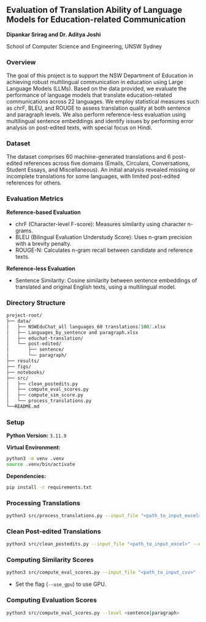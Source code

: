 ## Evaluation of Translation Ability of Language Models for Education-related Communication

**Dipankar Srirag and Dr. Aditya Joshi**

School of Computer Science and Engineering, UNSW Sydney

### Overview

The goal of this project is to support the NSW Department of Education in achieving robust multilingual communication in education using Large Language Models (LLMs). Based on the data provided, we evaluate the performance of language models that translate education-related communications across 22 languages. We employ statistical measures such as chrF, BLEU, and ROUGE to assess translation quality at both sentence and paragraph levels. We also perform reference-less evaluation using multilingual sentence embeddings and identify issues by performing error analysis on post-edited texts, with special focus on Hindi.

### Dataset

The dataset comprises 60 machine-generated translations and 6 post-edited references across five domains (Emails, Circulars, Conversations, Student Essays, and Miscellaneous). An initial analysis revealed missing or incomplete translations for some languages, with limited post-edited references for others.

### Evaluation Metrics

**Reference-based Evaluation**
- chrF (Character-level F-score): Measures similarity using character n-grams.
- BLEU (Bilingual Evaluation Understudy Score): Uses n-gram precision with a brevity penalty.
- ROUGE-N: Calculates n-gram recall between candidate and reference texts.

**Reference-less Evaluation**
- Sentence Similarity: Cosine similarity between sentence embeddings of translated and original English texts, using a multilingual model.


### Directory Structure

```markdown
project-root/
├── data/
│   ├── NSWEduChat_all languages_60 translations[100].xlsx
│   ├── Languages_by_sentence and paragraph.xlsx
│   ├── educhat-translation/           
│   └── post-edited/                   
│       ├── sentence/
│       └── paragraph/
├── results/                           
├── figs/
├── notebooks/
├── src/                               
│   ├── clean_postedits.py
│   ├── compute_eval_scores.py
│   ├── compute_sim_score.py
│   └── process_translations.py
└──README.md                          
```

### Setup
**Python Version:**  `3.11.9`

**Virtual Environment:**

```bash
python3 -m venv .venv
source .venv/bin/activate
```
**Dependencies:**

```bash
pip install -r requirements.txt
```

### Processing Translations


```bash
python3 src/process_translations.py --input_file "<path_to_input_excel>" --output_dir "<output_directory>" --level <sentence|paragraph>
```

### Clean Post-edited Translations

```bash
python3 src/clean_postedits.py --input_file "<path_to_input_excel>" --output_dir "<output_directory>" --level <sentence|paragraph>
```

### Computing Similarity Scores

```bash
python3 src/compute_eval_scores.py --input_file "<path_to_input_csv>" --output_file "<path_to_json_file>" --use_gpu
```
- Set the flag (`--use_gpu`) to use GPU.

### Computing Evaluation Scores

```bash
python3 src/compute_eval_scores.py --level <sentence|paragraph>
```
